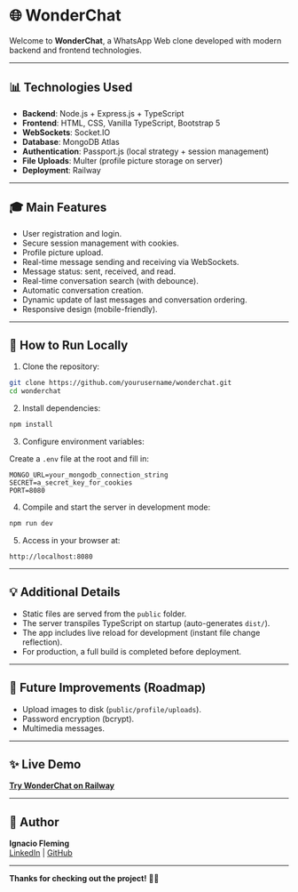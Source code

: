 # 🌐 WonderChat

Welcome to **WonderChat**, a WhatsApp Web clone developed with modern backend and frontend technologies.

---

## 📊 Technologies Used

- **Backend**: Node.js + Express.js + TypeScript
- **Frontend**: HTML, CSS, Vanilla TypeScript, Bootstrap 5
- **WebSockets**: Socket.IO
- **Database**: MongoDB Atlas
- **Authentication**: Passport.js (local strategy + session management)
- **File Uploads**: Multer (profile picture storage on server)
- **Deployment**: Railway

---

## 🎓 Main Features

- User registration and login.
- Secure session management with cookies.
- Profile picture upload.
- Real-time message sending and receiving via WebSockets.
- Message status: sent, received, and read.
- Real-time conversation search (with debounce).
- Automatic conversation creation.
- Dynamic update of last messages and conversation ordering.
- Responsive design (mobile-friendly).

---

## 🔄 How to Run Locally

1. Clone the repository:

```bash
git clone https://github.com/yourusername/wonderchat.git
cd wonderchat
```

2. Install dependencies:

```bash
npm install
```

3. Configure environment variables:

Create a `.env` file at the root and fill in:

```env
MONGO_URL=your_mongodb_connection_string
SECRET=a_secret_key_for_cookies
PORT=8080
```

4. Compile and start the server in development mode:

```bash
npm run dev
```

5. Access in your browser at:

```
http://localhost:8080
```

---

## 💡 Additional Details

- Static files are served from the `public` folder.
- The server transpiles TypeScript on startup (auto-generates `dist/`).
- The app includes live reload for development (instant file change reflection).
- For production, a full build is completed before deployment.

---

## 🚀 Future Improvements (Roadmap)

- Upload images to disk (`public/profile/uploads`).
- Password encryption (bcrypt).
- Multimedia messages.

---

## ✨ Live Demo

[**Try WonderChat on Railway**](https://wonder-chat-production.up.railway.app/)

---

## 👤 Author

**Ignacio Fleming**\
[LinkedIn](https://www.linkedin.com/in/ignacio-fleming-1b5a18114/) | [GitHub](https://github.com/IgnacioFleming/)

---

**Thanks for checking out the project!** 🚀✨
